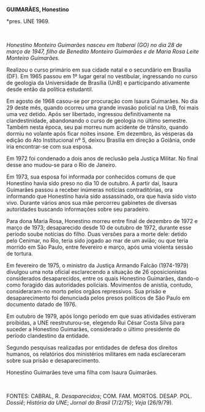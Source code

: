 **GUIMARÃES, Honestino**

\*pres. UNE 1969.

 

*Honestino Monteiro Guimarães nasceu em Itaberaí (GO) no dia 28 de março
de 1947, filho de Benedito Monteiro Guimarães e de Maria Rosa Leite
Monteiro Guimarães.*

Realizou o curso primário em sua cidade natal e o secundário em Brasília
(DF). Em 1965 passou em 1º lugar geral no vestibular, ingressando no
curso de geologia da Universidade de Brasília (UnB) e participando
ativamente desde então da política estudantil.

Em agosto de 1968 casou-se por procuração com Isaura Guimarães. No dia
29 deste mês, quando ocorreu uma grande invasão policial na UnB, foi
mais uma vez detido. Após ser libertado, ingressou definitivamente na
clandestinidade, abandonando o curso de geologia no último semestre.
Também nesta época, seu pai morreu num acidente de trânsito, quando
dormiu no volante após ficar noites insone. Em dezembro, às vésperas da
edição do Ato Institucional nº 5, deixou Brasília em direção a Goiânia,
onde iria encontrar-se com sua esposa.

Em 1972 foi condenado a dois anos de reclusão pela Justiça Militar. No
final desse ano mudou-se para o Rio de Janeiro.

Em 1973, sua esposa foi informada por conhecidos comuns de que Honestino
havia sido preso no dia 10 de outubro. A partir daí, Isaura Guimarães
passou a receber inúmeras notícias contraditórias, ora informando que
Honestino havia sido assassinado, ora que havia sido visto vivo. Durante
vários anos sua mãe percorreu gabinetes de diversas autoridades buscando
informações sobre seu paradeiro.

Para dona Maria Rosa, Honestino morreu entre final de dezembro de 1972 e
março de 1973; desaparecido desde 10 de outubro de 1972, durante esse
período soube notícias do filho. Duas versões para a morte dele: detido
pelo Cenimar, no Rio, teria sido jogado ao mar de um avião; ou que teria
morrido em São Paulo, entre fevereiro e março, após uma violenta sessão
de tortura.

Em fevereiro de 1975, o ministro da Justiça Armando Falcão (1974-1979)
divulgou uma nota oficial esclarecendo a situação de 26 oposicionistas
considerados desaparecidos, entre os quais Honestino Guimarães, dando-o
como foragido das autoridades policiais. Movimentos de anistia, contudo,
consideraram-no morto pelos orgãos repressivos. Sua prisão e
desaparecimento foi denunciada pelos presos políticos de São Paulo em
documento datado de 1976.

Em outubro de 1979, após longo período em que suas atividades estiveram
proibidas, a UNE reestruturou-se, elegendo Rui César Costa Silva para
suceder a Honestino Guimarães, considerado o último presidente do
período clandestino da entidade.

Segundo pesquisas realizadas por entidades de defesa dos direitos
humanos, os relatórios dos ministérios militares em nada esclareceram
sobre sua prisão e desaparecimento.

Honestino Guimarães teve uma filha com Isaura Guimarães.

 

FONTES: CABRAL, R. *Desaparecidos*; COM. FAM. MORTOS. DESAP. POL.
*Dossiê*; *História da UNE*; *Jornal do Brasil* (7/2/75); *Veja*
(26/9/79).

 
